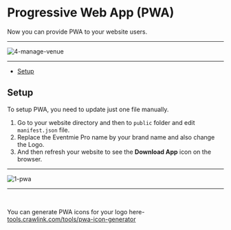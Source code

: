 # Progressive Web App (PWA)

Now you can provide PWA to your website users. 

---

![4-manage-venue](https://eventmie-pro-docs.classiebit.com/images/4-manage-venue.png "4-manage-venue")

---

- [Setup](#setup)


<a name="Setup"></a>
## Setup

To setup PWA, you need to update just one file manually.

1. Go to your website directory and then to `public` folder and edit `manifest.json` file. 
2. Replace the Eventmie Pro name by your brand name and also change the Logo.
3. And then refresh your website to see the **Download App** icon on the browser.

---

![1-pwa](https://eventmie-pro-docs.classiebit.com/images/1-pwa.png "1-pwa")

---

<br>

You can generate PWA icons for your logo here- [tools.crawlink.com/tools/pwa-icon-generator](https://tools.crawlink.com/tools/pwa-icon-generator/)